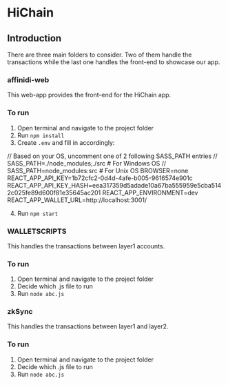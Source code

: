# HiChain

## Introduction
There are three main folders to consider. Two of them handle the transactions while the last one handles the front-end to showcase our app.

### affinidi-web
This web-app provides the front-end for the HiChain app.

### To run
1. Open terminal and navigate to the project folder
2. Run `npm install`
3. Create `.env` and fill in accordingly:

// Based on your OS, uncomment one of 2 following SASS_PATH entries
// SASS_PATH=./node_modules;./src # For Windows OS
// SASS_PATH=node_modules:src # For Unix OS
BROWSER=none
REACT_APP_API_KEY=1b72cfc2-0d4d-4afe-b005-9616574e901c
REACT_APP_API_KEY_HASH=eea317359d5adade10a67ba555959e5cba5142c025fe89d600f81e35645ac201
REACT_APP_ENVIRONMENT=dev
REACT_APP_WALLET_URL=http://localhost:3001/

4. Run `npm start`

### WALLETSCRIPTS
This handles the transactions between layer1 accounts.

### To run
1. Open terminal and navigate to the project folder
2. Decide which .js file to run
3. Run `node abc.js`

### zkSync
This handles the transactions between layer1 and layer2.

### To run
1. Open terminal and navigate to the project folder
2. Decide which .js file to run
3. Run `node abc.js`
